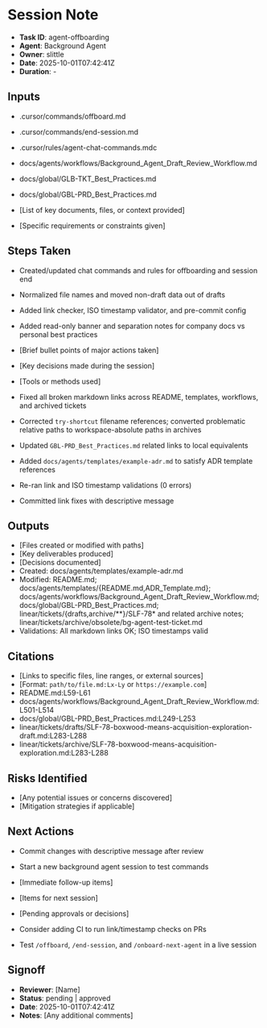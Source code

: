 # Session Note

- **Task ID**: agent-offboarding
- **Agent**: Background Agent
- **Owner**: slittle
- **Date**: 2025-10-01T07:42:41Z
- **Duration**: -

## Inputs

- .cursor/commands/offboard.md
- .cursor/commands/end-session.md
- .cursor/rules/agent-chat-commands.mdc
- docs/agents/workflows/Background_Agent_Draft_Review_Workflow.md
- docs/global/GLB-TKT_Best_Practices.md
- docs/global/GBL-PRD_Best_Practices.md

- [List of key documents, files, or context provided]
- [Specific requirements or constraints given]

## Steps Taken

- Created/updated chat commands and rules for offboarding and session end
- Normalized file names and moved non-draft data out of drafts
- Added link checker, ISO timestamp validator, and pre-commit config
- Added read-only banner and separation notes for company docs vs personal best practices

- [Brief bullet points of major actions taken]
- [Key decisions made during the session]
- [Tools or methods used]
 - Fixed all broken markdown links across README, templates, workflows, and archived tickets
 - Corrected `try-shortcut` filename references; converted problematic relative paths to workspace-absolute paths in archives
 - Updated `GBL-PRD_Best_Practices.md` related links to local equivalents
 - Added `docs/agents/templates/example-adr.md` to satisfy ADR template references
 - Re-ran link and ISO timestamp validations (0 errors)
 - Committed link fixes with descriptive message

## Outputs

- [Files created or modified with paths]
- [Key deliverables produced]
- [Decisions documented]
 - Created: docs/agents/templates/example-adr.md
 - Modified: README.md; docs/agents/templates/{README.md,ADR_Template.md};
   docs/agents/workflows/Background_Agent_Draft_Review_Workflow.md;
   docs/global/GBL-PRD_Best_Practices.md;
   linear/tickets/{drafts,archive/**}/SLF-78* and related archive notes;
   linear/tickets/archive/obsolete/bg-agent-test-ticket.md
 - Validations: All markdown links OK; ISO timestamps valid

## Citations

- [Links to specific files, line ranges, or external sources]
- [Format: `path/to/file.md:Lx-Ly` or `https://example.com`]
 - README.md:L59-L61
 - docs/agents/workflows/Background_Agent_Draft_Review_Workflow.md:L501-L514
 - docs/global/GBL-PRD_Best_Practices.md:L249-L253
 - linear/tickets/drafts/SLF-78-boxwood-means-acquisition-exploration-draft.md:L283-L288
 - linear/tickets/archive/SLF-78-boxwood-means-acquisition-exploration.md:L283-L288

## Risks Identified

- [Any potential issues or concerns discovered]
- [Mitigation strategies if applicable]

## Next Actions

- Commit changes with descriptive message after review
- Start a new background agent session to test commands

- [Immediate follow-up items]
- [Items for next session]
- [Pending approvals or decisions]
 - Consider adding CI to run link/timestamp checks on PRs
 - Test `/offboard`, `/end-session`, and `/onboard-next-agent` in a live session

## Signoff

- **Reviewer**: [Name]
- **Status**: pending | approved
- **Date**: 2025-10-01T07:42:41Z
- **Notes**: [Any additional comments]

